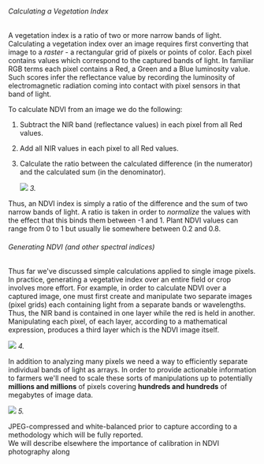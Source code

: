 ###### Calculating a Vegetation Index

A vegetation index is a ratio of two or more narrow bands of light. Calculating a vegetation index over an image requires 
first converting that image to a *raster* - a rectangular grid of pixels or points of color. Each pixel contains values 
which correspond to the captured bands of light. In familiar RGB terms each pixel contains a Red, a Green and a Blue 
luminosity value. Such scores infer the reflectance value by recording the luminosity of electromagnetic radiation coming 
into contact with pixel sensors in that band of light.   

To calculate NDVI from an image we do the following: 
1. Subtract the NIR band (reflectance values) in each pixel from all Red values. 
2. Add all NIR values in each pixel to all Red values.
3. Calculate the ratio between the calculated difference (in the numerator) and the calculated sum (in the denominator). 

   ![](/Users/geraldmc/2018Code/sare/sare_grant/readme_resources/img/7.png) _3._
    
Thus, an NDVI index is simply a ratio of the difference and the sum of two narrow bands of light. A ratio is taken in order to 
*normalize* the values with the effect that this binds them between -1 and 1. Plant NDVI values can range from 0 to 1 but 
usually lie somewhere between 0.2 and 0.8.

###### Generating NDVI (and other spectral indices)

Thus far we've discussed simple calculations applied to single image pixels. In practice, generating a vegetative index
over an entire field or crop involves more effort. For example, in order to calculate NDVI over a captured image, one must 
first create and manipulate two separate images (pixel grids) each containing light from a separate bands or wavelengths.
Thus, the NIR band is contained in one layer while the red is held in another. Manipulating each pixel, of each layer, 
according to a mathematical expression, produces a third layer which is the NDVI image itself. 

![](/Users/geraldmc/2018Code/sare/sare_grant/readme_resources/img/9.png) _4._
 
In addition to analyzing many pixels we need a way to efficiently separate individual bands of light as arrays.
In order to provide actionable information to farmers we'll need to scale these sorts of manipulations up to potentially 
__millions and millions__ of pixels covering __hundreds and hundreds__ of megabytes of image data.

 
![](/Users/geraldmc/2018Code/sare/sare_grant/readme_resources/img/8.png) _5._

JPEG-compressed and white-balanced prior to capture according to a methodology which will be fully reported.  
We will describe elsewhere the importance of calibration in NDVI photography along 
